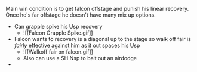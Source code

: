 Main win condition is to get falcon offstage and punish his linear recovery. Once he's far offstage he doesn't have many mix up options.
- Can grapple spike his Usp recovery
	- ![[Falcon Grapple Spike.gif]]
- Falcon wants to recovery is a diagonal up to the stage so walk off fair is *fairly* effective against him as it out spaces his Usp
	- ![[Walkoff fair on falcon.gif]]
	- Also can use a SH Nsp to bait out an airdodge
- 